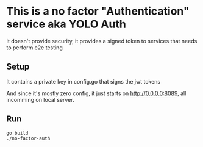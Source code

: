 # This is a no factor "Authentication" service aka YOLO Auth

It doesn't provide security, it provides a signed token to services that needs to perform e2e testing

## Setup

It contains a private key in config.go that signs the jwt tokens

And since it's mostly zero config, it just starts on <http://0.0.0.0:8089>, all incomming on local server.

## Run

```bash
go build
./no-factor-auth
```
